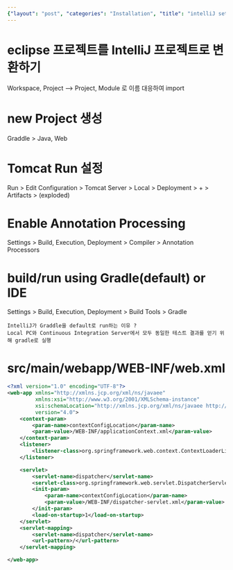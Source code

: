 ```yaml
---
{"layout": "post", "categories": "Installation", "title": "intelliJ setting", "feature-img": "assets/img/feature_img.png"}
---
```

# eclipse 프로젝트를 IntelliJ 프로젝트로 변환하기
Workspace, Project --> Project, Module 로 이름 대응하여 import

# new Project 생성
Graddle > Java, Web

# Tomcat Run 설정
Run > Edit Configuration > Tomcat Server > Local > Deployment > + > Artifacts > (exploded)

# Enable Annotation Processing
Settings > Build, Execution, Deployment > Compiler > Annotation Processors

# build/run using Gradle(default) or IDE
Settings > Build, Execution, Deployment > Build Tools > Gradle
```
IntelliJ가 Graddle을 default로 run하는 이유 ?
Local PC와 Continuous Integration Server에서 모두 동일한 테스트 결과를 얻기 위해 gradle로 실행
```

# src/main/webapp/WEB-INF/web.xml
```xml
<?xml version="1.0" encoding="UTF-8"?>
<web-app xmlns="http://xmlns.jcp.org/xml/ns/javaee"
         xmlns:xsi="http://www.w3.org/2001/XMLSchema-instance"
         xsi:schemaLocation="http://xmlns.jcp.org/xml/ns/javaee http://xmlns.jcp.org/xml/ns/javaee/web-app_4_0.xsd"
         version="4.0">
    <context-param>
        <param-name>contextConfigLocation</param-name>
        <param-value>/WEB-INF/applicationContext.xml</param-value>
    </context-param>
    <listener>
        <listener-class>org.springframework.web.context.ContextLoaderListener</listener-class>
    </listener>

    <servlet>
        <servlet-name>dispatcher</servlet-name>
        <servlet-class>org.springframework.web.servlet.DispatcherServlet</servlet-class>
        <init-param>
            <param-name>contextConfigLocation</param-name>
            <param-value>/WEB-INF/dispatcher-servlet.xml</param-value>
        </init-param>
        <load-on-startup>1</load-on-startup>
    </servlet>
    <servlet-mapping>
        <servlet-name>dispatcher</servlet-name>
        <url-pattern>/</url-pattern>
    </servlet-mapping>

</web-app>
```

